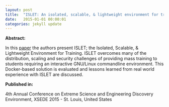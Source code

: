```yaml
---
layout: post
title:  "ISLET: An isolated, scalable, & lightweight environment for training"
date:   2015-01-01 00:00:01
categories: jekyll update
---
```


**Abstract:**

In this [paper][paper] the authors present ISLET; the Isolated, Scalable, & Lightweight Environment for Training. ISLET overcomes many of the distribution, scaling and security challenges of providing mass training to students requiring an interactive GNU/Linux commandline environment. This Docker-based solution is evaluated and lessons learned from real world experience with ISLET are discussed.

**Published in:** 

4th Annual Conference on Extreme Science and Engineering Discovery Environment, XSEDE 2015 - St. Louis, United States

[paper]: /assets/islet-paper.pdf
